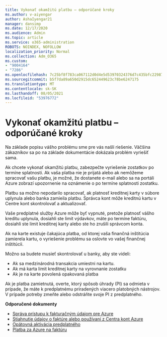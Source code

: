 ```yaml
---
title: Vykonať okamžitú platbu – odporúčané kroky
ms.author: v-aiyengar
author: AshaIyengar21
manager: dansimp
ms.date: 12/17/2020
ms.audience: Admin
ms.topic: article
ms.service: o365-administration
ROBOTS: NOINDEX, NOFOLLOW
localization_priority: Normal
ms.collection: Adm_O365
ms.custom:
- "9004164"
- "7286"
ms.openlocfilehash: 7c25bf8f783ca067112d0d4e5d53970324376d7c435bfc22987508edc03f9e02
ms.sourcegitcommit: b5f7da89a650d2915dc652449623c78be6247175
ms.translationtype: MT
ms.contentlocale: sk-SK
ms.lasthandoff: 08/05/2021
ms.locfileid: "53976772"
---
```

# <a name="make-immediate-payment---recommended-steps"></a>Vykonať okamžitú platbu – odporúčané kroky

Na základe popisu vášho problému sme pre vás našli riešenie. Väčšina zákazníkov sa po na základe dokumentácie dokázala problém vyriešiť sama.

Ak chcete vykonať okamžitú platbu, zabezpečte vyriešenie zostatkov po termíne splatnosti. Ak vaša platba nie je prijatá alebo ak nemôžeme spracovať vašu platbu, je možné, že dostanete e-mail alebo sa na portáli Azure zobrazí upozornenie na oznámenie o po termíne splatnosti zostatku. 

Platbu sa možno nepodarilo spracovať, ak platnosť kreditnej karty v súbore uplynula alebo banka zamieila platbu. Správca kont môže kreditnú kartu v Centre kont skontrolovať a aktualizovať. 

Vaše predplatné služby Azure môže byť vypnuté, pretože platnosť vášho kreditu uplynula, dosiahli ste limit výdavkov, máte po termíne faktúru, dosiahli ste limit kreditnej karty alebo ste ho zrušili správcom konta.  

Ak na karte existuje čakajúca platba, od ktorej vaša finančná inštitúcia zamierela kartu, o vyriešenie problému sa oslovte vo vašej finančnej inštitúcii.  

Možno sa budete musieť skontrolovať u banky, aby ste videli:

- Ak sa medzinárodná transakcia umiestni na kartu. 
- Ak má karta limit kreditnej karty na vyrovnanie zostatku 
- Ak je na karte povolená opakovaná platba 

Ak je platba zamietnutá, overte, ktorý spôsob úhrady (PI) sa odmieta v prípade, že máte k predplatnému priradených viacero platobných nástrojov. V prípade potreby zmeňte alebo odstráňte svoje PI z predplatného. 

**Odporučené dokumenty** 

- [Správa prístupu k fakturačným údajom pre Azure](https://docs.microsoft.com/azure/billing/billing-manage-access?WT.mc_id=Portal-Microsoft_Azure_Support)
- [Stiahnutie údajov o faktúre alebo používaní z Centra kont Azure](https://docs.microsoft.com/azure/billing/billing-download-azure-invoice-daily-usage-date?WT.mc_id=Portal-Microsoft_Azure_Support)
- [Opätovná aktivácia predplatného](https://docs.microsoft.com/azure/billing/billing-subscription-become-disable?WT.mc_id=Portal-Microsoft_Azure_Support)
- [Platba za Azure na faktúru](https://docs.microsoft.com/azure/cost-management-billing/manage/pay-by-invoice) 